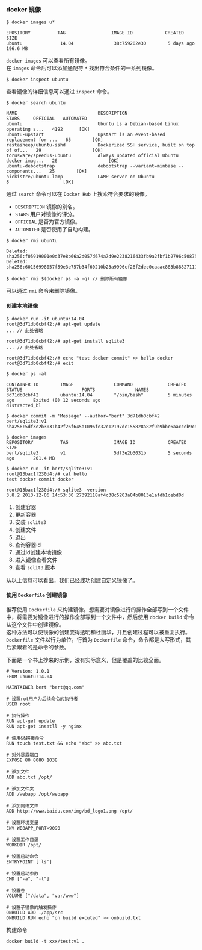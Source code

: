 ### docker 镜像

```
$ docker images u*

EPOSITORY          TAG                 IMAGE ID            CREATED             SIZE
ubuntu              14.04               38c759202e30        5 days ago          196.6 MB

```
`docker images` 可以查看所有镜像。  
在 `images` 命令后可以添加通配符 `*` 找出符合条件的一系列镜像。  

```
$ docker inspect ubuntu
```  
查看镜像的详细信息可以通过 `inspect` 命令。  

```
$ docker search ubuntu

NAME                              DESCRIPTION                                     STARS     OFFICIAL   AUTOMATED
ubuntu                            Ubuntu is a Debian-based Linux operating s...   4192      [OK]       
ubuntu-upstart                    Upstart is an event-based replacement for ...   65        [OK]       
rastasheep/ubuntu-sshd            Dockerized SSH service, built on top of of...   29                   [OK]
torusware/speedus-ubuntu          Always updated official Ubuntu docker imag...   26                   [OK]
ubuntu-debootstrap                debootstrap --variant=minbase --components...   25        [OK]       
nickistre/ubuntu-lamp             LAMP server on Ubuntu                           8                    [OK]

```
通过 `search` 命令可以在 `Docker Hub` 上搜索符合要求的镜像。

- `DESCRIPTION` 镜像的别名。
- `STARS` 用户对镜像的评分。
- `OFFICIAL` 是否为官方镜像。
- `AUTOMATED` 是否使用了自动构建。

```
$ docker rmi ubuntu

Deleted: sha256:f05919001e0d37e8b66a2d057d674a7d9e2238216433fb9a2fbf1b2796c50875
Deleted: sha256:60156998057f59e3e757b34f60210b23a9996cf28f2dec0caaac883b88827111

$ docker rmi $(docker ps -a -q) // 删除所有镜像
```
可以通过 `rmi` 命令来删除镜像。  

#### 创建本地镜像
```
$ docker run -it ubuntu:14.04 
root@3d71db0cbf42:/# apt-get update
... // 此处省略
                                          
root@3d71db0cbf42:/# apt-get install sqlite3
... // 此处省略

root@3d71db0cbf42:/# echo "test docker commit" >> hello docker
root@3d71db0cbf42:/# exit

$ docker ps -al

CONTAINER ID        IMAGE               COMMAND             CREATED             STATUS                      PORTS               NAMES
3d71db0cbf42        ubuntu:14.04        "/bin/bash"         5 minutes ago       Exited (0) 12 seconds ago                       distracted_bl

$ docker commit -m 'Message' --author="bert" 3d71db0cbf42 bert/sqlite3:v1
sha256:5df3e2b3031b42f26f645a1096fe32c12197dc155828a82f9b9bbc6aacceb9cd

$ docker images
REPOSITORY          TAG                 IMAGE ID            CREATED             SIZE
bert/sqlite3        v1                  5df3e2b3031b        5 seconds ago       201.4 MB

$ docker run -it bert/sqlite3:v1
root@13bac1f230d4:/# cat hello 
test docker commit docker

root@13bac1f230d4:/# sqlite3 -version
3.8.2 2013-12-06 14:53:30 27392118af4c38c5203a04b8013e1afdb1cebd0d
```
1. 创建容器
2. 更新容器
3. 安装 `sqlite3`
4. 创建文件
5. 退出
6. 查询容器id
7. 通过id创建本地镜像
8. 进入镜像查看文件
9. 查看 `sqlit3` 版本


从以上信息可以看出，我们已经成功创建自定义镜像了。

#### 使用 `Dockerfile` 创建镜像

推荐使用 `Dockerfile` 来构建镜像。想需要对镜像进行的操作全部写到一个文件中，将需要对镜像进行的操作全部写到一个文件中，然后使用 `docker build` 命令从这个文件中创建镜像。    
这种方法可以使镜像的创建变得透明和杜丽华，并且创建过程可以被重复执行。  
`Dockerfile` 文件以行为单位，行首为 `Dockerfile` 命令，命令都是大写形式，其后紧跟着的是命令的参数。  

下面是一个书上抄来的示例，没有实际意义，但是覆盖的比较全面。

```
# Version: 1.0.1
FROM ubuntu:14.04

MAINTAINER bert "bert@qq.com"

# 设置rot用户为后续命令的执行者
USER root

# 执行操作
RUN apt-get update
RUN apt-get insatll -y nginx

# 使用&&拼接命令
RUN touch test.txt && echo "abc" >> abc.txt

# 对外暴露端口
EXPOSE 80 8080 1038

# 添加文件
ADD abc.txt /opt/

# 添加文件夹
ADD /webapp /opt/webapp

# 添加网络文件
ADD http://www.baidu.com/img/bd_logo1.png /opt/

# 设置环境变量
ENV WEBAPP_PORT=9090

# 设置工作目录
WORKDIR /opt/

# 设置启动命令
ENTRYPOINT ['ls']

# 设置启动参数
CMD ["-a", "-l"]

# 设置卷
VOLUME ["/data", "var/www"]

# 设置子镜像的触发操作
ONBUILD ADD ./app/src
ONBUILD RUN echo "on build excuted" >> onbuild.txt
```

构建命令
```
docker build -t xxx/test:v1 .
```